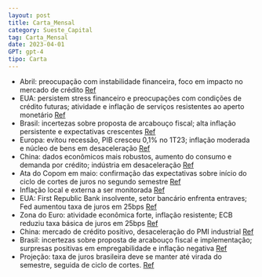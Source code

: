 ```yaml
---
layout: post
title: Carta_Mensal
category: Sueste_Capital
tag: Carta_Mensal
date: 2023-04-01
GPT: gpt-4
tipo: Carta
---
```


- Abril: preocupação com instabilidade financeira, foco em impacto no mercado de crédito
<a href="#" onclick="search_on_pdf('financeira, mas ao longo do mês esses receios foram diminuindo. A atenção passou a ser focada nos i')">Ref</a>
- EUA: persistem stress financeiro e preocupações com condições de crédito futuras; atividade e inflação de serviços resistentes ao aperto monetário
<a href="#" onclick="search_on_pdf('No entanto, nos EUA, o stress financeiro persistiu, levando à insolvência do First Republic Bank, e')">Ref</a>
- Brasil: incertezas sobre proposta de arcabouço fiscal; alta inflação persistente e expectativas crescentes
<a href="#" onclick="search_on_pdf('Além disso, a atividade e a inflação de serviços nos EUA continuam resistentes ao aperto monetário.')">Ref</a>
- Europa: evitou recessão, PIB cresceu 0,1% no 1T23; inflação moderada e núcleo de bens em desaceleração
<a href="#" onclick="search_on_pdf('crescimento quase nulo no último trimestre do ano anterior. O PIB da região cresceu 0,1% no 1T23 em')">Ref</a>
- China: dados econômicos mais robustos, aumento do consumo e demanda por crédito; indústria em desaceleração
<a href="#" onclick="search_on_pdf('evolução da economia esteja em linha com as expectativas. A China apresentou dados econômicos mais ')">Ref</a>
- Ata do Copom em maio: confirmação das expectativas sobre início do ciclo de cortes de juros no segundo semestre
<a href="#" onclick="search_on_pdf('Para o mês de maio, segue no radar a Ata do Copom que deve confirmar as expectativas sobre o início')">Ref</a>
- Inflação local e externa a ser monitorada
<a href="#" onclick="search_on_pdf('Além disso, a atividade e a inflação de serviços nos EUA continuam resistentes ao aperto monetário.')">Ref</a>
- EUA: First Republic Bank insolvente, setor bancário enfrenta entraves; Fed aumentou taxa de juros em 25bps
<a href="#" onclick="search_on_pdf('No entanto, nos EUA, o stress financeiro persistiu, levando à insolvência do First Republic Bank, e')">Ref</a>
- Zona do Euro: atividade econômica forte, inflação resistente; ECB reduziu taxa básica de juros em 25bps
<a href="#" onclick="search_on_pdf('mas ainda é compensada pela inflação de serviços, que segue em aceleração. O ECB reduziu a taxa bás')">Ref</a>
- China: mercado de crédito positivo, desaceleração do PMI industrial
<a href="#" onclick="search_on_pdf('evolução da economia esteja em linha com as expectativas. A China apresentou dados econômicos mais ')">Ref</a>
- Brasil: incertezas sobre proposta de arcabouço fiscal e implementação; surpresas positivas em empregabilidade e inflação negativa
<a href="#" onclick="search_on_pdf('Além disso, a atividade e a inflação de serviços nos EUA continuam resistentes ao aperto monetário.')">Ref</a>
- Projeção: taxa de juros brasileira deve se manter até virada do semestre, seguida de ciclo de cortes.
<a href="#" onclick="search_on_pdf('que este patamar da taxa de juros se mantenha até a virada do semestre deste ano, onde devem inicia')">Ref</a>
